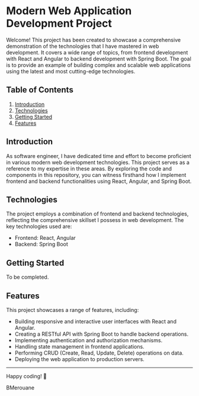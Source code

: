 # Modern Web Application Development Project

Welcome!
This project has been created to showcase a comprehensive demonstration of the technologies that I have mastered in web
development.
It covers a wide range of topics, from frontend development with React and Angular to backend development with Spring
Boot.
The goal is to provide an example of building complex and scalable web applications using the latest and most
cutting-edge technologies.

## Table of Contents

1. [Introduction](#introduction)
2. [Technologies](#technologies)
3. [Getting Started](#getting-started)
4. [Features](#features)

## Introduction

As software engineer, I have dedicated time and effort to become proficient in various modern web development
technologies.
This project serves as a reference to my expertise in these areas.
By exploring the code and components in this repository, you can witness firsthand how I implement frontend and backend
functionalities using React, Angular, and Spring Boot.

## Technologies

The project employs a combination of frontend and backend technologies, reflecting the comprehensive skillset I possess
in web development. The key technologies used are:

* Frontend: React, Angular
* Backend: Spring Boot

## Getting Started

To be completed.

## Features

This project showcases a range of features, including:

* Building responsive and interactive user interfaces with React and Angular.
* Creating a RESTful API with Spring Boot to handle backend operations.
* Implementing authentication and authorization mechanisms.
* Handling state management in frontend applications.
* Performing CRUD (Create, Read, Update, Delete) operations on data.
* Deploying the web application to production servers.

---

Happy coding! 🚀

BMerouane
